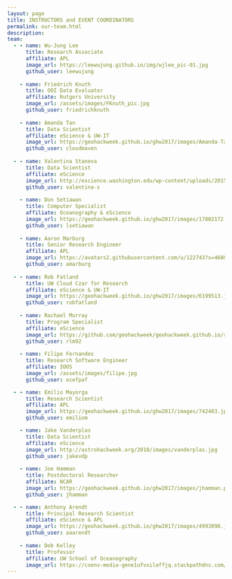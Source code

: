 ```yaml
---
layout: page
title: INSTRUCTORS and EVENT COORDINATORS
permalink: our-team.html
description:
team:
  - - name: Wu-Jung Lee
      title: Research Associate
      affiliate: APL
      image_url: https://leewujung.github.io/img/wjlee_pic-01.jpg
      github_user: leewujung
      
    - name: Friedrich Knuth
      title: OOI Data Evaluator
      affiliate: Rutgers University
      image_url: /assets/images/FKnuth_pic.jpg
      github_user: friedrichknuth
      
    - name: Amanda Tan
      title: Data Scientist
      affiliate: eScience & UW-IT
      image_url: https://geohackweek.github.io/ghw2017/images/Amanda-Tan-300x300.jpg
      github_user: cloudmaven 
      
  - - name: Valentina Staneva
      title: Data Scientist
      affiliate: eScience
      image_url: http://escience.washington.edu/wp-content/uploads/2015/09/Bio_Valentina-Staneva.jpg
      github_user: valentina-s
  
    - name: Don Setiawan
      title: Computer Specialist
      affiliate: Oceanography & eScience
      image_url: https://geohackweek.github.io/ghw2017/images/17802172.jpeg
      github_user: lsetiawan
  
    - name: Aaron Marburg
      title: Senior Research Engineer
      affiliate: APL
      image_url: https://avatars2.githubusercontent.com/u/122743?s=460&v=4
      github_user: amarburg
  
  - - name: Rob Fatland
      title: UW Cloud Czar for Research
      affiliate: eScience & UW-IT
      image_url: https://geohackweek.github.io/ghw2017/images/6199513.jpeg
      github_user: robfatland
    
    - name: Rachael Murray
      title: Program Specialist
      affiliate: eScience
      image_url: https://github.com/geohackweek/geohackweek.github.io/raw/master/assets/images/rachael.JPG
      github_user: rlm92
    
    - name: Filipe Fernandes
      title: Research Software Engineer
      affiliate: IOOS
      image_url: /assets/images/filipe.jpg
      github_user: ocefpaf

  - - name: Emilio Mayorga
      title: Research Scientist
      affiliate: APL
      image_url: https://geohackweek.github.io/ghw2017/images/742403.jpg
      github_user: emiliom

    - name: Jake Vanderplas
      title: Data Scientist
      affiliate: eScience
      image_url: http://astrohackweek.org/2018/images/vanderplas.jpg
      github_user: jakevdp
      
    - name: Joe Hamman
      title: Postdoctoral Researcher
      affiliate: NCAR
      image_url: https://geohackweek.github.io/ghw2017/images/jhamman.png
      github_user: jhamman

  - - name: Anthony Arendt
      title: Principal Research Scientist
      affiliate: eScience & APL
      image_url: https://geohackweek.github.io/ghw2017/images/4993098.jpeg
      github_user: aaarendt
      
    - name: Deb Kelley
      title: Professor
      affiliate: UW School of Oceanography
      image_url: https://coenv-media-gene1ufvxiloffjq.stackpathdns.com/2014/04/Debbie-Kelley-528x528.jpg
---
```

